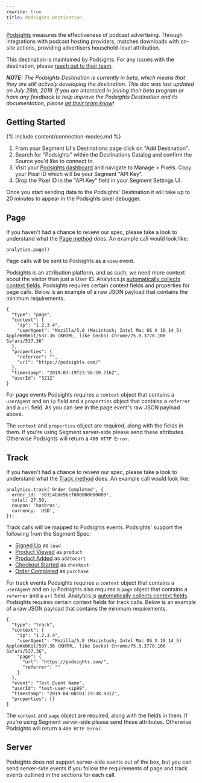 ```yaml
---
rewrite: true
title: Podsights Destination
---
```


[Podsights](https://podsights.com/?utm_source=segmentio&utm_medium=docs&utm_campaign=partners) measures the effectiveness of podcast advertising. Through integrations with podcast hosting providers, matches downloads with on-site actions,  providing advertisers household-level attribution.

This destination is maintained by Podsights. For any issues with the destination, please [reach out to their team](mailto:hello@podights.com).

_**NOTE:** The Podsights Destination is currently in beta, which means that they are still actively developing the destination. This doc was last updated on July 26th, 2019. If you are interested in joining their beta program or have any feedback to help improve the Podsights Destination and its documentation, please [let  their team know](mailto:hello@podsights.com)!_

## Getting Started

{% include content/connection-modes.md %}


1. From your Segment UI's Destinations page click on "Add Destination".
2. Search for "Podsights" within the Destinations Catalog and confirm the Source you'd like to connect to.
3. Visit your [Podsights dashboard](https://analytics.podsights.com) and navigate to Manage > Pixels. Copy your Pixel ID which will be your Segment "API Key".
4. Drop the Pixel ID in the "API Key" field in your Segment Settings UI.


Once you start sending data to the Podsights' Destination it will take up to 20 minutes to appear in the Podsights pixel debugger.

## Page

If you haven't had a chance to review our spec, please take a look to understand what the [Page method](https://segment.com/docs/connections/spec/page/) does. An example call would look like:

```
analytics.page()
```

Page calls will be sent to Podsights as a `view` event.

Podsights is an attribution platform, and as such, we need more context about the visitor than just a User ID. Analytics.js [automatically collects context fields](https://segment.com/docs/connections/spec/common/#context-fields-automatically-collected). Podsights requires certain context fields and properties for page calls. Below is an example of a raw JSON payload that contains the minimum requirements.
```
{
  "type": "page",
  "context": {
    "ip": "1.2.3.4",
    "userAgent": "Mozilla/5.0 (Macintosh; Intel Mac OS X 10_14_5) AppleWebKit/537.36 (KHTML, like Gecko) Chrome/75.0.3770.100 Safari/537.36"
  },
  "properties": {
    "referrer": "",
    "url": "https://podsights.com/"
  },
  "timestamp": "2019-07-19T23:56:59.716Z",
  "userId": "3212"
}
```

For page events Podsights requires a ```context``` object that contains a ```userAgent``` and an ```ip``` field and a ```properties``` object that contains a ```referrer``` and a ```url``` field.
As you can see in the page event's raw JSON payload above.

The ```context``` and ```properties``` object are required, along with the fields in them. If you're using Segment server-side please send these attributes. Otherwise Podsights will return a ```400 HTTP Error```.

## Track

If you haven't had a chance to review our spec, please take a look to understand what the [Track method](https://segment.com/docs/connections/spec/track/) does. An example call would look like:

```
analytics.track('Order Completed', {
  order_id: '50314b8e9bcf000000000000',
  total: 27.50,
  coupon: 'hasbros',
  currency: 'USD',
});
```

Track calls will be mapped to Podsights events. Podsights' support the following from the Segment Spec:


* [Signed Up](https://segment.com/docs/connections/spec/b2b-saas/#signed-up) as `lead`
* [Product Viewed](https://segment.com/docs/connections/spec/ecommerce/v2/#product-viewed) as `product`
* [Product Added](https://segment.com/docs/connections/spec/ecommerce/v2/#product-added) as `addtocart`
* [Checkout Started](https://segment.com/docs/connections/spec/ecommerce/v2/#checkout-started) as `checkout`
* [Order Completed](https://segment.com/docs/connections/spec/ecommerce/v2/#order-completed) as `purchase`

For track events Podsights requires a ```context``` object that contains a ```userAgent``` and an ```ip``` Podsights also requires a ```page``` object that contains a ```referrer``` and a ```url``` field.
Analytics.js [automatically collects context fields](https://segment.com/docs/connections/spec/common/#context-fields-automatically-collected). Podsights requires certain context fields for track calls. Below is an example of a raw JSON payload that contains the minimum requirements.
```
{
  "type": "track",
  "context": {
    "ip": "1.2.3.4",
    "userAgent": "Mozilla/5.0 (Macintosh; Intel Mac OS X 10_14_5) AppleWebKit/537.36 (KHTML, like Gecko) Chrome/75.0.3770.100 Safari/537.36",
    "page": {
      "url": "https://podsights.com/",
      "referrer": ""
    }
  },
  "event": "Test Event Name",
  "userId": "test-user-xip99",
  "timestamp": "2019-04-08T01:19:38.931Z",
  "properties": {}
}
```

The ```context``` and ```page``` object are required, along with the fields in them. If you're using Segment server-side please send these attributes. Otherwise Podsights will return a ```400 HTTP Error```.

## Server
Podsights does not support server-side events out of the box, but you can send server-side events if you follow the requirements of page and track events outlined in the sections for each call.
